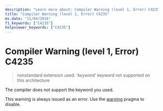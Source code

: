 ```yaml
---
description: "Learn more about: Compiler Warning (level 1, Error) C4235"
title: "Compiler Warning (level 1, Error) C4235"
ms.date: "11/04/2016"
f1_keywords: ["C4235"]
helpviewer_keywords: ["C4235"]
---
```

# Compiler Warning (level 1, Error) C4235

> nonstandard extension used: '*keyword*' keyword not supported on this architecture

The compiler does not support the keyword you used.

This warning is always issued as an error. Use the [warning](../../preprocessor/warning.md) pragma to disable.
